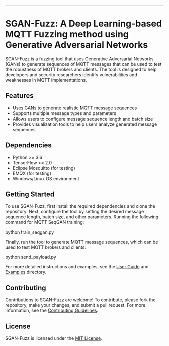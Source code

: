 ---
# SGAN-Fuzz: A Deep Learning-based MQTT Fuzzing method using Generative Adversarial Networks

SGAN-Fuzz is a fuzzing tool that uses Generative Adversarial Networks (GANs) to generate sequences of MQTT messages that can be used to test the robustness of MQTT brokers and clients. The tool is designed to help developers and security researchers identify vulnerabilities and weaknesses in MQTT implementations.

## Features
- Uses GANs to generate realistic MQTT message sequences
- Supports multiple message types and parameters
- Allows users to configure message sequence length and batch size
- Provides visualization tools to help users analyze generated message sequences

## Dependencies
- Python >= 3.6
- TensorFlow >= 2.0
- Eclipse Mosquitto (for testing)
- EMQX (for testing)
- Windows/Linux OS environment 

## Getting Started
To use SGAN-Fuzz, first install the required dependencies and clone the repository. Next, configure the tool by setting the desired message sequence length, batch size, and other parameters. 
Running the following command for MQTT SeqGAN training:

python train_seqgan.py

Finally, run the tool to generate MQTT message sequences, which can be used to test MQTT brokers and clients:

python send_payload.py

For more detailed instructions and examples, see the [User Guide](user_guide.md) and [Examples](examples/) directory.

## Contributing
Contributions to SGAN-Fuzz are welcome! To contribute, please fork the repository, make your changes, and submit a pull request. For more information, see the [Contributing Guidelines](CONTRIBUTING.md).

## License
SGAN-Fuzz is licensed under the [MIT License](LICENSE).
